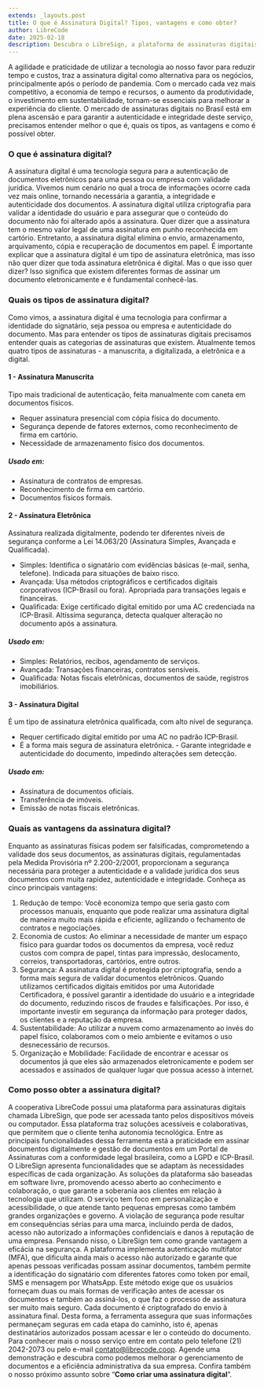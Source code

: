 ```yaml
---
extends: _layouts.post
title: O que é Assinatura Digital? Tipos, vantagens e como obter?
author: LibreCode
date: 2025-02-18
description: Descubra o LibreSign, a plataforma de assinaturas digitais seguras e eficientes. Reduza custos, aumente a produtividade e garanta validade jurídica com criptografia avançada. Ideal para empresas que buscam agilidade e sustentabilidade.
---
```


A agilidade e praticidade de utilizar a tecnologia ao nosso favor para reduzir tempo e custos, traz a assinatura digital como alternativa para os negócios, principalmente após o período de pandemia. Com o mercado cada vez mais competitivo, a economia de tempo e recursos, o aumento da produtividade, o investimento em sustentabilidade, tornam-se essenciais para melhorar a experiência do cliente. O mercado de assinaturas digitais no Brasil está em plena ascensão e para garantir a autenticidade e integridade deste serviço, precisamos entender melhor o que é, quais os tipos, as vantagens e como é possível obter.

### O que é assinatura digital?
A assinatura digital é uma tecnologia segura para a autenticação de documentos eletrônicos para uma pessoa ou empresa com validade jurídica. Vivemos num cenário no qual a troca de informações ocorre cada vez mais online, tornando necessária a garantia, a integridade e autenticidade dos documentos.
A assinatura digital utiliza criptografia para validar a identidade do usuário e para assegurar que o conteúdo do documento não foi alterado após a assinatura. Quer dizer que a assinatura tem o mesmo valor legal de uma assinatura em punho reconhecida em cartório. Entretanto, a assinatura digital elimina o envio, armazenamento, arquivamento, cópia e recuperação de documentos em papel.
É importante explicar que a assinatura digital é um tipo de assinatura eletrônica, mas isso não quer dizer que toda assinatura eletrônica é digital. Mas o que isso quer dizer? Isso significa que existem diferentes formas de assinar um documento eletronicamente e é fundamental conhecê-las.

### Quais os tipos de assinatura digital?
Como vimos, a assinatura digital é uma tecnologia para confirmar a identidade do signatário, seja pessoa ou empresa e autenticidade do documento. Mas para entender os tipos de assinaturas digitais precisamos entender quais as categorias de assinaturas que existem. Atualmente temos quatro tipos de assinaturas - a manuscrita, a digitalizada, a eletrônica e a digital.

#### 1 - Assinatura Manuscrita

Tipo mais tradicional de autenticação, feita manualmente com caneta em documentos físicos.

- Requer assinatura presencial com cópia física do documento.
- Segurança depende de fatores externos, como reconhecimento de firma em cartório.
- Necessidade de armazenamento físico dos documentos.

##### Usado em:
- Assinatura de contratos de empresas.
- Reconhecimento de firma em cartório.
- Documentos físicos formais.


#### 2 - Assinatura Eletrônica

Assinatura realizada digitalmente, podendo ter diferentes níveis de segurança conforme a Lei 14.063/20 (Assinatura Simples, Avançada e Qualificada).

- Simples: Identifica o signatário com evidências básicas (e-mail, senha, telefone). Indicada para situações de baixo risco.
- Avançada: Usa métodos criptográficos e certificados digitais corporativos (ICP-Brasil ou fora). Apropriada para transações legais e financeiras.
- Qualificada: Exige certificado digital emitido por uma AC credenciada na ICP-Brasil. Altíssima segurança, detecta qualquer alteração no documento após a assinatura.

##### Usado em:
- Simples: Relatórios, recibos, agendamento de serviços.
- Avançada: Transações financeiras, contratos sensíveis.
- Qualificada: Notas fiscais eletrônicas, documentos de saúde, registros imobiliários.


#### 3 - Assinatura Digital

É um tipo de assinatura eletrônica qualificada, com alto nível de segurança.

- Requer certificado digital emitido por uma AC no padrão ICP-Brasil.
- É a forma mais segura de assinatura eletrônica. - Garante integridade e autenticidade do documento, impedindo alterações sem detecção.

##### Usado em:
- Assinatura de documentos oficiais.
- Transferência de imóveis.
- Emissão de notas fiscais eletrônicas.


### Quais as vantagens da assinatura digital?

Enquanto as assinaturas físicas podem ser falsificadas, comprometendo a validade dos seus documentos, as assinaturas digitais, regulamentadas pela Medida Provisória nº 2.200-2/2001, proporcionam a segurança necessária para proteger a autenticidade e a validade jurídica dos seus documentos com muita rapidez, autenticidade e integridade. Conheça as cinco principais vantagens:
1.	Redução de tempo: Você economiza tempo que seria gasto com processos manuais, enquanto que pode realizar uma assinatura digital de maneira muito mais rápida e eficiente, agilizando o fechamento de contratos e negociações.
2.	Economia de custos: Ao eliminar a necessidade de manter um espaço físico para guardar todos os documentos da empresa, você reduz custos com compra de papel, tintas para impressão, deslocamento, correios, transportadoras, cartórios, entre outros.
3.	Segurança: A assinatura digital é protegida por criptografia, sendo a forma mais segura de validar documentos eletrônicos. Quando utilizamos certificados digitais emitidos por uma Autoridade Certificadora, é possível garantir a identidade do usuário e a integridade do documento, reduzindo riscos de fraudes e falsificações. Por isso, é importante investir em segurança da informação para proteger dados, os clientes e a reputação da empresa.
4.	Sustentabilidade: Ao utilizar a nuvem como armazenamento ao invés do papel físico, colaboramos com o meio ambiente e evitamos o uso desnecessário de recursos.
5.	Organização e Mobilidade: Facilidade de encontrar e acessar os documentos já que eles são armazenados eletronicamente e podem ser acessados e assinados de qualquer lugar que possua acesso à internet.

### Como posso obter a assinatura digital?
A cooperativa LibreCode possui uma plataforma para assinaturas digitais chamada LibreSign, que pode ser acessada tanto pelos dispositivos móveis ou computador. Essa plataforma traz soluções acessíveis e colaborativas, que permitem que o cliente tenha autonomia tecnológica. Entre as principais funcionalidades dessa ferramenta está a praticidade em assinar documentos digitalmente e gestão de documentos em um Portal de Assinaturas com a conformidade legal brasileira, como a LGPD e ICP-Brasil.
O LibreSign apresenta funcionalidades que se adaptam às necessidades específicas de cada organização. As soluções da plataforma são baseadas em software livre, promovendo acesso aberto ao conhecimento e colaboração, o que garante a soberania aos clientes em relação à tecnologia que utilizam. O serviço tem foco em personalização e acessibilidade, o que atende tanto pequenas empresas como também grandes organizações e governo.
A violação de segurança pode resultar em consequências sérias para uma marca, incluindo perda de dados, acesso não autorizado a informações confidenciais e danos à reputação de uma empresa. Pensando nisso, o LibreSign tem como grande vantagem a eficácia na segurança. A plataforma implementa autenticação multifator (MFA), que dificulta ainda mais o acesso não autorizado e garante que apenas pessoas verificadas possam assinar documentos, também permite a identificação do signatário com diferentes fatores como token por email, SMS e mensagem por WhatsApp. Este método exige que os usuários forneçam duas ou mais formas de verificação antes de acessar os documentos e também ao assiná-los, o que faz o processo de assinatura ser muito mais seguro. Cada documento é criptografado do envio à assinatura final. Desta forma, a ferramenta assegura que suas informações permaneçam seguras em cada etapa do caminho, isto é, apenas destinatários autorizados possam acessar e ler o conteúdo do documento.
Para conhecer mais o nosso serviço entre em contato pelo telefone (21) 2042-2073 ou pelo e-mail contato@librecode.coop. Agende uma demonstração e descubra como podemos melhorar o gerenciamento de documentos e a eficiência administrativa da sua empresa. Confira também o nosso próximo assunto sobre “**Como criar uma assinatura digital**”.
